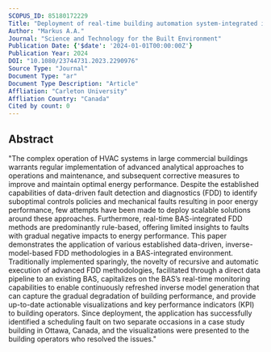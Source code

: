 ```yaml
---
SCOPUS_ID: 85180172229
Title: "Deployment of real-time building automation system-integrated inverse-model-based fault detection and diagnostics algorithms"
Author: "Markus A.A."
Journal: "Science and Technology for the Built Environment"
Publication Date: {'$date': '2024-01-01T00:00:00Z'}
Publication Year: 2024
DOI: "10.1080/23744731.2023.2290976"
Source Type: "Journal"
Document Type: "ar"
Document Type Description: "Article"
Affliation: "Carleton University"
Affliation Country: "Canada"
Cited by count: 0
---
```


## Abstract
"The complex operation of HVAC systems in large commercial buildings warrants regular implementation of advanced analytical approaches to operations and maintenance, and subsequent corrective measures to improve and maintain optimal energy performance. Despite the established capabilities of data-driven fault detection and diagnostics (FDD) to identify suboptimal controls policies and mechanical faults resulting in poor energy performance, few attempts have been made to deploy scalable solutions around these approaches. Furthermore, real-time BAS-integrated FDD methods are predominantly rule-based, offering limited insights to faults with gradual negative impacts to energy performance. This paper demonstrates the application of various established data-driven, inverse-model-based FDD methodologies in a BAS-integrated environment. Traditionally implemented sparingly, the novelty of recursive and automatic execution of advanced FDD methodologies, facilitated through a direct data pipeline to an existing BAS, capitalizes on the BAS’s real-time monitoring capabilities to enable continuously refreshed inverse model generation that can capture the gradual degradation of building performance, and provide up-to-date actionable visualizations and key performance indicators (KPI) to building operators. Since deployment, the application has successfully identified a scheduling fault on two separate occasions in a case study building in Ottawa, Canada, and the visualizations were presented to the building operators who resolved the issues."
